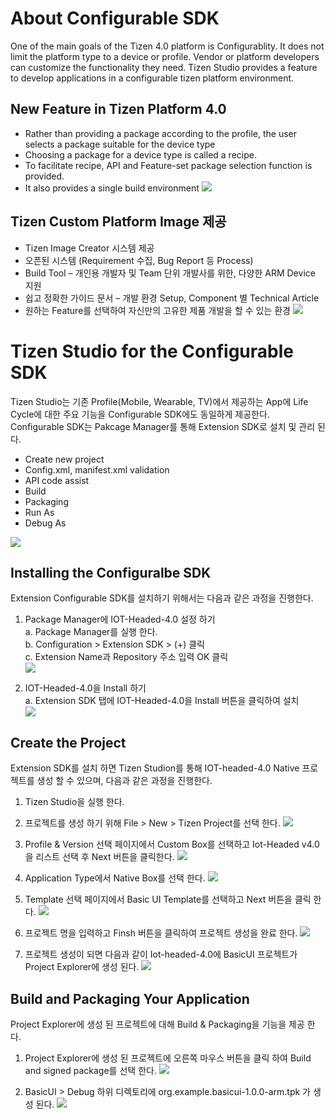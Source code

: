 
# About Configurable SDK
One of the main goals of the Tizen 4.0 platform is Configurablity.
It does not limit the platform type to a device or profile. Vendor or platform developers can customize the functionality they need.
Tizen Studio provides a feature to develop applications in a configurable tizen platform environment.

## New Feature in Tizen Platform 4.0

- Rather than providing a package according to the profile, the user selects a package suitable for the device type
- Choosing a package for a device type is called a recipe.
- To facilitate recipe, API and Feature-set package selection function is provided.
- It also provides a single build environment
![](image/configuable_sdk/tizen-platform-configurable.PNG)

## Tizen Custom Platform Image 제공
- Tizen Image Creator 시스템 제공
- 오픈된 시스템 (Requirement 수집, Bug Report 등 Process)
- Build Tool – 개인용 개발자 및 Team 단위 개발사를 위한,  다양한 ARM Device 지원
- 쉽고 정확한 가이드 문서 – 개발 환경 Setup, Component 별 Technical Article
- 원하는 Feature를  선택하여 자신만의 고유한 제품 개발을 할 수 있는 환경
![](image/configuable_sdk/tizen-platform-image-creator.PNG)

# Tizen Studio for the Configurable SDK
Tizen Studio는 기존 Profile(Mobile, Wearable, TV)에서 제공하는 App에 Life Cycle에 대한 주요 기능을 Configurable SDK에도 동일하게 제공한다.
Configurable SDK는 Pakcage Manager를 통해 Extension SDK로 설치 및 관리 된다.  
- Create new project
- Config.xml, manifest.xml validation
- API code assist
- Build
- Packaging
- Run As
- Debug As

![](image/configuable_sdk/configurable-tizen-flow.PNG)

## Installing the Configuralbe SDK
Extension Configurable SDK를 설치하기 위해서는 다음과 같은 과정을 진행한다.
1. Package Manager에 IOT-Headed-4.0 설정 하기\
a. Package Manager를 실행 한다.\
b. Configuration > Extension SDK > (+) 클릭\
c. Extension Name과 Repository 주소 입력 OK 클릭\
![](image/configuable_sdk/package-manager-config.PNG)

2. IOT-Headed-4.0을 Install 하기\
a. Extension SDK 탭에 IOT-Headed-4.0을 Install 버튼을 클릭하여 설치\
![](image/configuable_sdk/package-manager-install.PNG)

## Create the Project
Extension SDK를 설치 하면 Tizen Studion를 통해 IOT-headed-4.0 Native 프로젝트를 생성 할 수 있으며, 다음과 같은 과정을 진행한다.
1. Tizen Studio을 실행 한다.
2. 프로젝트를 생성 하기 위해 File > New > Tizen Project를 선택 한다.
![](image/configuable_sdk/create-project-new.PNG)

3. Profile & Version 선택 페이지에서 Custom Box를 선택하고 Iot-Headed v4.0을 리스트 선택 후 Next 버튼을 클릭한다.
![](image/configuable_sdk/create-project-profile-select.PNG)

4. Application Type에서 Native Box를 선택 한다.
![](image/configuable_sdk/create-project-apptype-select.PNG)

5. Template 선택 페이지에서 Basic UI Template를 선택하고 Next 버튼을 클릭 한다.
![](image/configuable_sdk/create-project-template-select.PNG)

6. 프로젝트 명을 입력하고 Finsh 버튼을 클릭하여 프로젝트 생성을 완료 한다.
![](image/configuable_sdk/create-project-finish.PNG)

7. 프로젝트 생성이 되면 다음과 같이 Iot-headed-4.0에 BasicUI 프로젝트가 Project Explorer에 생성 된다.
![](image/configuable_sdk/create-project-explorer.PNG)

## Build and Packaging Your Application
Project Explorer에 생성 된 프로젝트에 대해 Build & Packaging을 기능을 제공 한다.
1. Project Explorer에 생성 된 프로젝트에 오른쪽 마우스 버튼을 클릭 하여 Build and signed package를 선택 한다.
![](image/configuable_sdk/build-packaging.PNG)

2. BasicUI > Debug 하위 디렉토리에 org.example.basicui-1.0.0-arm.tpk 가 생성 된다.
![](image/configuable_sdk/build-packaging-result.PNG)

